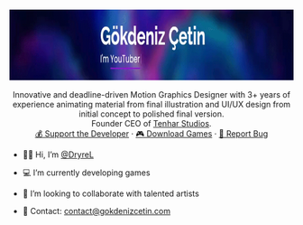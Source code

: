 <!-- PROFILE LOGO -->
<br />
<p align="center">
  <a href="https://github.com/DryreL/">
    <img src="assets/img/Banner.gif" alt="Banner" width="1250" height="125">
  </a>

  <!-- <h3 align="center">Gökdeniz Çetin</h3> -->

  <p align="center">
    Innovative and deadline-driven Motion Graphics Designer with 3+ years of experience animating material from final illustration and UI/UX design from initial concept to polished final version.
	<br />
	Founder CEO of <a href="https://tenharstudios.wordpress.com">Tenhar Studios</a>.
	<br />
	<a href="https://patreon.com/Viznity">💰 Support the Developer</a>
    ·
	<a href="https://viznity.itch.io">🎮 Download Games</a>
    ·
    <a href="https://www.patreon.com/posts/feedback-section-36185082">🔴 Report Bug</a>

- 👦🏻 Hi, I’m <a href="#">@DryreL</a>
- 💻 I’m currently developing games
- 💜 I’m looking to collaborate with talented artists
- 📧 Contact: contact@gokdenizcetin.com

  </p>
</p>

<!---
DryreL/DryreL is a ✨ special ✨ repository because its `README.md` (this file) appears on your GitHub profile.
You can click the Preview link to take a look at your changes.
--->
